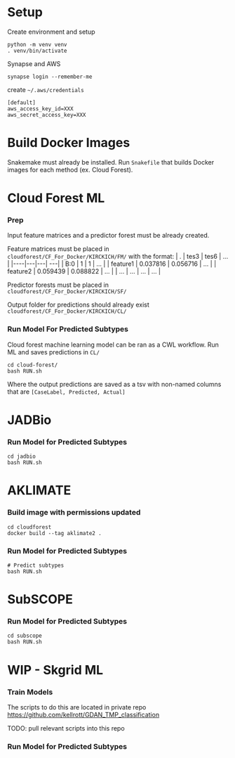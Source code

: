 # Setup

Create environment and setup
```
python -m venv venv
. venv/bin/activate
```

Synapse and AWS
```
synapse login --remember-me
```

create `~/.aws/credentials`

```
[default]
aws_access_key_id=XXX
aws_secret_access_key=XXX
```

# Build Docker Images

Snakemake must already be installed. Run `Snakefile` that builds Docker images for each method (ex. Cloud Forest).

# Cloud Forest ML
### Prep
Input feature matrices and a predictor forest must be already created.

Feature matrices must be placed in `cloudforest/CF_For_Docker/KIRCKICH/FM/` with the format:
| .  | tes3 | tes6 | ... |
|----|---|---| ---|
| B:0 | 1 | 1 | ... |
| feature1  | 0.037816 | 0.056716 | ... |
| feature2  | 0.059439 | 0.088822 | ... |
| ... | ... | ... | ... |

Predictor forests must be placed in `cloudforest/CF_For_Docker/KIRCKICH/SF/`

Output folder for predictions should already exist `cloudforest/CF_For_Docker/KIRCKICH/CL/`


### Run Model For Predicted Subtypes
Cloud forest machine learning model can be ran as a CWL workflow. Run ML and saves predictions in `CL/`
```
cd cloud-forest/
bash RUN.sh
```
Where the output predictions are saved as a tsv with non-named columns that are `[CaseLabel, Predicted, Actual]`


# JADBio
### Run Model for Predicted Subtypes
```
cd jadbio
bash RUN.sh
```


# AKLIMATE
### Build image with permissions updated
```
cd cloudforest
docker build --tag aklimate2 .
```
### Run Model for Predicted Subtypes
```
# Predict subtypes
bash RUN.sh
```


# SubSCOPE
### Run Model for Predicted Subtypes
```
cd subscope
bash RUN.sh
```


# WIP - Skgrid ML
### Train Models
The scripts to do this are located in private repo https://github.com/kellrott/GDAN_TMP_classification

TODO: pull relevant scripts into this repo

### Run Model for Predicted Subtypes
